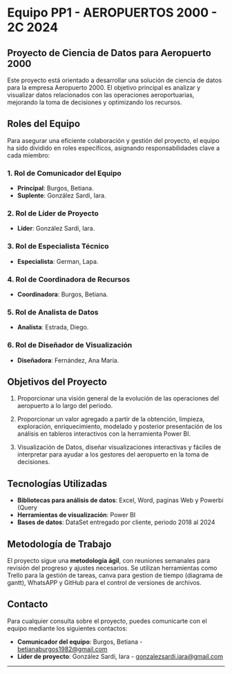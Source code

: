 # Equipo PP1 - AEROPUERTOS 2000 - 2C 2024

## Proyecto de Ciencia de Datos para Aeropuerto 2000

Este proyecto está orientado a desarrollar una solución de ciencia de datos para la empresa Aeropuerto 2000. El objetivo principal es analizar y visualizar datos relacionados con las operaciones aeroportuarias, mejorando la toma de decisiones y optimizando los recursos.

## Roles del Equipo

Para asegurar una eficiente colaboración y gestión del proyecto, el equipo ha sido dividido en roles específicos, asignando responsabilidades clave a cada miembro:

### 1. Rol de Comunicador del Equipo
- **Principal**: Burgos, Betiana.
- **Suplente**: González Sardi, Iara.

### 2. Rol de Líder de Proyecto
- **Líder**: González Sardi, Iara.

### 3. Rol de Especialista Técnico
- **Especialista**: German, Lapa.

### 4. Rol de Coordinadora de Recursos
- **Coordinadora**: Burgos, Betiana.

### 5. Rol de Analista de Datos
- **Analista**: Estrada, Diego.

### 6. Rol de Diseñador de Visualización
- **Diseñadora**: Fernández, Ana María.

## Objetivos del Proyecto
1. Proporcionar una visión general de la evolución de las operaciones del aeropuerto a lo largo del periodo.

2. Proporcionar un valor agregado a partir de la obtención, limpieza, exploración, enriquecimiento, modelado y posterior presentación de los análisis en tableros interactivos con la herramienta Power BI.
   
3. Visualización de Datos, diseñar visualizaciones interactivas y fáciles de interpretar para ayudar a los gestores del aeropuerto en la toma de decisiones.

## Tecnologías Utilizadas

- **Bibliotecas para análisis de datos**: Excel, Word, paginas Web y Powerbi (Query
- **Herramientas de visualización**: Power BI
- **Bases de datos**: DataSet entregado por cliente, periodo 2018 al 2024

## Metodología de Trabajo

El proyecto sigue una **metodología ágil**, con reuniones semanales para revisión del progreso y ajustes necesarios. Se utilizan herramientas como Trello para la gestión de tareas, canva para gestion de tiempo (diagrama de gantt), WhatsAPP y GitHub para el control de versiones de archivos.

## Contacto

Para cualquier consulta sobre el proyecto, puedes comunicarte con el equipo mediante los siguientes contactos:

- **Comunicador del equipo**: Burgos, Betiana - [betianaburgos1982@gmail.com](mailto:betianaburgos1982@gmail.com)
- **Líder de proyecto**: González Sardi, Iara - [gonzalezsardi.iara@gmail.com](mailto:gonzalezsardi.iara@gmail.com)

---

